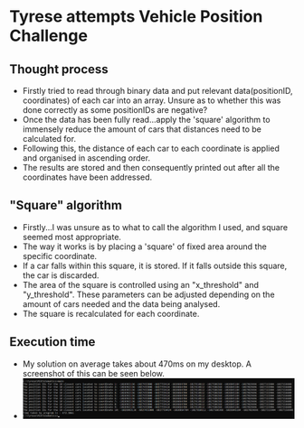 # Tyrese attempts Vehicle Position Challenge 

## Thought process
  * Firstly tried to read through binary data and put relevant data(positionID, coordinates) of each car into an array. Unsure as to whether this was done correctly as some positionIDs are negative?
  * Once the data has been fully read...apply the 'square' algorithm to immensely reduce the amount of cars that distances need to be calculated for.
  * Following this, the distance of each car to each coordinate is applied and organised in ascending order.
  * The results are stored and then consequently printed out after all the coordinates have been addressed.

## "Square" algorithm
  * Firstly...I was unsure as to what to call the algorithm I used, and square seemed most appropriate.
  * The way it works is by placing a 'square' of fixed area around the specific coordinate.
  * If a car falls within this square, it is stored. If it falls outside this square, the car is discarded.
  * The area of the square is controlled using an "x_threshold" and "y_threshold". These parameters can be adjusted depending on the amount of cars needed and the data being analysed.
  * The square is recalculated for each coordinate.

## Execution time
 * My solution on average takes about 470ms on my desktop. A screenshot of this can be seen below.
 * ![Screenshot of my solution](Time_for_execution.png)